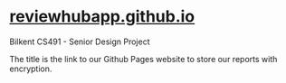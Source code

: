 # [reviewhubapp.github.io](https://hubreviewapp.github.io)
Bilkent CS491 - Senior Design Project

The title is the link to our Github Pages website to store our reports with encryption.
